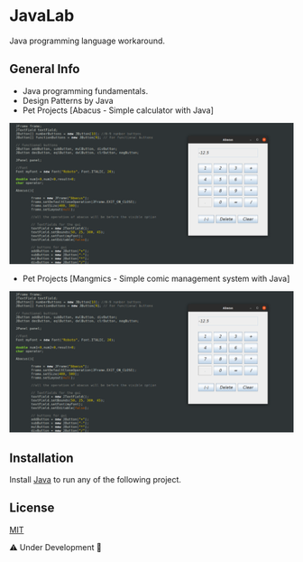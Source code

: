 # JavaLab
Java programming language workaround. 

## General Info
 - Java programming fundamentals.
 - Design Patterns by Java
 - Pet Projects [Abacus - Simple calculator with Java]
 
 ![Example screenshot](https://raw.githubusercontent.com/nou-ros/JavaLab/main/_03_javaGui/abacus/abacus.png)
 
 - Pet Projects [Mangmics - Simple comic management system with Java]
 
 ![Example screenshot](https://raw.githubusercontent.com/nou-ros/JavaLab/main/_03_javaGui/abacus/abacus.png)
 
## Installation
Install [Java](https://www.oracle.com/java/technologies/javase-downloads.html) to run any of the following project.

## License
[MIT](https://choosealicense.com/licenses/mit/)

⚠️ Under Development 🚧
